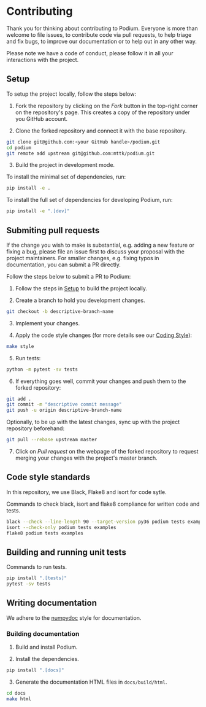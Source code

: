 # Contributing

Thank you for thinking about contributing to Podium. Everyone is more than welcome to file issues, to contribute code via pull requests, to help triage and fix bugs, to improve our documentation or to help out in any other way.

Please note we have a code of conduct, please follow it in all your interactions with the project.

## Setup

To setup the project locally, follow the steps below:

1. Fork the repository by clicking on the *Fork* button in the top-right corner on the repository's page. This creates a copy of the repository under you GitHub account.

2. Clone the forked repository and connect it with the base repository.

```bash
git clone git@github.com:<your GitHub handle>/podium.git
cd podium
git remote add upstream git@github.com:mttk/podium.git
```

3. Build the project in development mode.

To install the minimal set of dependencies, run:

```bash
pip install -e .
```

To install the full set of dependencies for developing Podium, run:

```bash
pip install -e ".[dev]"
```

## Submiting pull requests

If the change you wish to make is substantial, e.g. adding a new feature or fixing a bug, please file an issue first to discuss your proposal with the project maintainers. For smaller changes, e.g. fixing typos in documentation, you can submit a PR directly.

Follow the steps below to submit a PR to Podium:

1. Follow the steps in [Setup](#setup) to build the project locally.

2. Create a branch to hold you development changes.

```bash
git checkout -b descriptive-branch-name
```

3. Implement your changes.

4. Apply the code style changes (for more details see our [Coding Style](README.md#code-style-standards)):

```bash
make style 
```

5. Run tests:

```bash
python -m pytest -sv tests
```

6. If everything goes well, commit your changes and push them to the forked repository:

```bash
git add .
git commit -m "descriptive commit message"
git push -u origin descriptive-branch-name
```
Optionally, to be up with the latest changes, sync up with the project repository beforehand: 

```bash
git pull --rebase upstream master
```
7. Click on *Pull request* on the webpage of the forked repository to request merging your changes with the project's master branch.

## Code style standards

In this repository, we use Black, Flake8 and isort for code sytle. 

Commands to check black, isort and flake8 compliance for written code and tests.

```bash
black --check --line-length 90 --target-version py36 podium tests examples
isort --check-only podium tests examples
flake8 podium tests examples
```

## Building and running unit tests

Commands to run tests.

```bash
pip install ".[tests]"
pytest -sv tests
```

## Writing documentation

We adhere to the [numpydoc](https://numpydoc.readthedocs.io/en/latest/) style for documentation.

### Building documentation

1. Build and install Podium.

2. Install the dependencies.

```bash
pip install ".[docs]"
```

3. Generate the documentation HTML files in `docs/build/html`.

```bash
cd docs
make html
```


